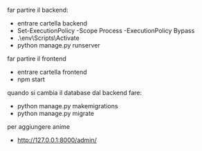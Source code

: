 far partire il backend:
- entrare cartella backend
- Set-ExecutionPolicy -Scope Process -ExecutionPolicy Bypass
- .\env\Scripts\Activate
- python manage.py runserver

far partire il frontend
- entrare cartella frontend
- npm start

quando si cambia il database dal backend fare:
- python manage.py makemigrations
- python manage.py migrate

per aggiungere anime
- http://127.0.0.1:8000/admin/
